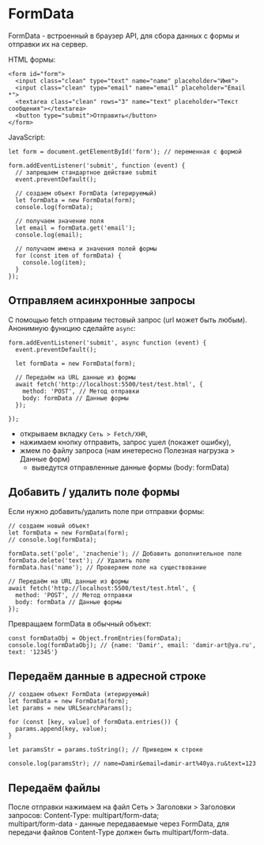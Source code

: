 # FormData
FormData - встроенный в браузер API, для сбора данных с формы и отправки их на сервер.

HTML формы:

    <form id="form">
      <input class="clean" type="text" name="name" placeholder="Имя">
      <input class="clean" type="email" name="email" placeholder="Email *">
      <textarea class="clean" rows="3" name="text" placeholder="Текст сообщения"></textarea>
      <button type="submit">Отправить</button>
    </form>

JavaScript:

    let form = document.getElementById('form'); // переменная с формой

    form.addEventListener('submit', function (event) {
      // запрещаем стандартное действие submit
      event.preventDefault();

      // создаем объект FormData (итерируемый)
      let formData = new FormData(form);
      console.log(formData);

      // получаем значение поля
      let email = formData.get('email');
      console.log(email);

      // получаем имена и значения полей формы
      for (const item of formData) {
        console.log(item);
      }
    });

## Отправляем асинхронные запросы
С помощью fetch отправим тестовый запрос (url может быть любым). Анонимную функцию сделайте `async`:

    form.addEventListener('submit', async function (event) {
      event.preventDefault();

      let formData = new FormData(form);

      // Передаём на URL данные из формы
      await fetch('http://localhost:5500/test/test.html', {
        method: 'POST', // Метод отправки
        body: formData // Данные формы
      });

    });

- открываем вкладку `Сеть > Fetch/XHR`,
- нажимаем кнопку отправить, запрос ушел (покажет ошибку),
- жмем по файлу запроса (нам инетересно Полезная нагрузка > Данные форм)
  - выведутся отправленные данные формы (body: formData)

## Добавить / удалить поле формы
Если нужно добавить/удалить поле при отправки формы:

    // создаем новый объект
    let formData = new FormData(form);
    // console.log(formData);

    formData.set('pole', 'znachenie'); // Добавить дополнительное поле
    formData.delete('text'); // Удалить поле
    formData.has('name'); // Проверяем поле на существование

    // Передаём на URL данные из формы
    await fetch('http://localhost:5500/test/test.html', {
      method: 'POST', // Метод отправки
      body: formData // Данные формы
    });

Превращаем formData в обычный объект:

    const formDataObj = Object.fromEntries(formData);
    console.log(formDataObj); // {name: 'Damir', email: 'damir-art@ya.ru', text: '12345'}

## Передаём данные в адресной строке

    // создаем объект FormData (итерируемый)
    let formData = new FormData(form);
    let params = new URLSearchParams();

    for (const [key, value] of formData.entries()) {
      params.append(key, value);
    }

    let paramsStr = params.toString(); // Приведем к строке

    console.log(paramsStr); // name=Damir&email=damir-art%40ya.ru&text=123

## Передаём файлы
После отправки нажимаем на файл Сеть > Заголовки > Заголовки запросов: Content-Type: multipart/form-data;  
multipart/form-data - данные передаваемые через FormData, для передачи файлов Content-Type должен быть multipart/form-data.
